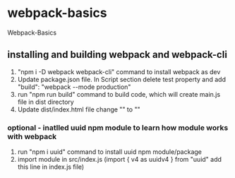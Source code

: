 # webpack-basics
Webpack-Basics

## installing and building webpack and webpack-cli
1. "npm i -D webpack webpack-cli" command to install webpack as dev
2. Update package.json file. In Script section delete test property and add "build": "webpack --mode production"
3. run "npm run build" command to build code, which will create main.js file in dist directory
4. Update dist/index.html file change "<script src="../src/index.js"></script>" to "<script src="./main.js"></script>"

### optional - inatlled uuid npm module to learn how module works with webpack
1. run "npm i uuid" command to install uuid npm module/package
2. import module in src/index.js (import { v4 as uuidv4 } from "uuid" add this line in index.js file)